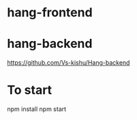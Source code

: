 # hang-frontend
# hang-backend
https://github.com/Vs-kishu/Hang-backend

# To start
npm install 
npm start
